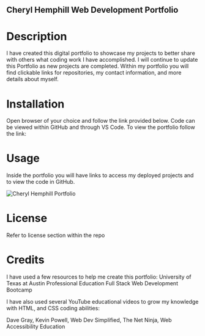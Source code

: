 ## Cheryl Hemphill Web Development Portfolio

# Description

I have created this digital portfolio to showcase my projects to better share with others what coding work I have accomplished. I will continue to update this Portfolio as new projects are completed. Within my portfolio you will find clickable links for repositories, my contact information, and more details about myself.

# Installation

Open browser of your choice and follow the link provided below. Code can be viewed within GitHub and through VS Code.
To view the portfolio follow the link:

# Usage

Inside the portfolio you will have links to access my deployed projects and to view the code in GitHub. 

<link  href=assets/images/Cheryl%20Hemphill%20Portfolio.gif/>

![Cheryl Hemphill Portfolio](https://user-images.githubusercontent.com/126039394/228996743-569a995e-03e5-4f30-b4e0-1525a67d7ef3.gif)

# License

Refer to license section within the repo

# Credits

I have used a few resources to help me create this portfolio:
University of Texas at Austin Professional Education Full Stack Web Development Bootcamp

I have also used several YouTube educational videos to grow my knowledge with HTML, and CSS coding abilities:

Dave Gray, Kevin Powell, Web Dev Simplified, The Net Ninja, Web Accessibility Education
